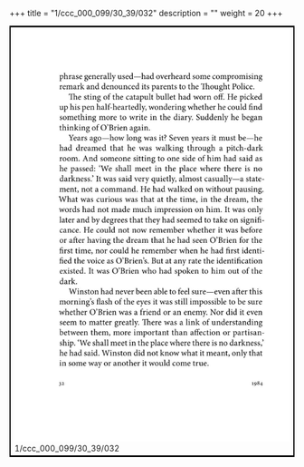 +++
title = "1/ccc_000_099/30_39/032"
description = ""
weight = 20
+++

<table style="border:2px solid black;max-width:800px;max-height:800px;" 
><tr><td><img class="center-fit-jpg"
src="/jpg_/out_jpg_1984__032.jpg"  >1/ccc_000_099/30_39/032</img></td></tr></table>